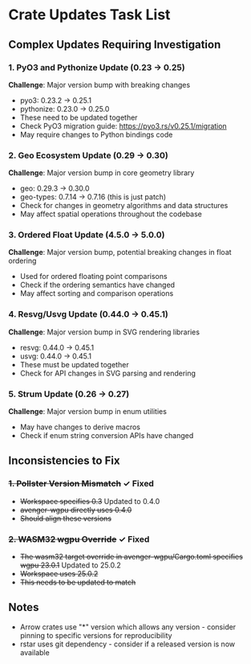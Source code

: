 # Crate Updates Task List

## Complex Updates Requiring Investigation

### 1. PyO3 and Pythonize Update (0.23 → 0.25)
**Challenge**: Major version bump with breaking changes
- pyo3: 0.23.2 → 0.25.1
- pythonize: 0.23.0 → 0.25.0
- These need to be updated together
- Check PyO3 migration guide: https://pyo3.rs/v0.25.1/migration
- May require changes to Python bindings code

### 2. Geo Ecosystem Update (0.29 → 0.30)
**Challenge**: Major version bump in core geometry library
- geo: 0.29.3 → 0.30.0
- geo-types: 0.7.14 → 0.7.16 (this is just patch)
- Check for changes in geometry algorithms and data structures
- May affect spatial operations throughout the codebase

### 3. Ordered Float Update (4.5.0 → 5.0.0)
**Challenge**: Major version bump, potential breaking changes in float ordering
- Used for ordered floating point comparisons
- Check if the ordering semantics have changed
- May affect sorting and comparison operations

### 4. Resvg/Usvg Update (0.44.0 → 0.45.1)
**Challenge**: Major version bump in SVG rendering libraries
- resvg: 0.44.0 → 0.45.1
- usvg: 0.44.0 → 0.45.1
- These must be updated together
- Check for API changes in SVG parsing and rendering

### 5. Strum Update (0.26 → 0.27)
**Challenge**: Major version bump in enum utilities
- May have changes to derive macros
- Check if enum string conversion APIs have changed

## Inconsistencies to Fix

### ~~1. Pollster Version Mismatch~~ ✓ Fixed
- ~~Workspace specifies 0.3~~ Updated to 0.4.0
- ~~avenger-wgpu directly uses 0.4.0~~
- ~~Should align these versions~~

### ~~2. WASM32 wgpu Override~~ ✓ Fixed
- ~~The wasm32 target override in avenger-wgpu/Cargo.toml specifies wgpu 23.0.1~~ Updated to 25.0.2
- ~~Workspace uses 25.0.2~~
- ~~This needs to be updated to match~~

## Notes

- Arrow crates use "*" version which allows any version - consider pinning to specific versions for reproducibility
- rstar uses git dependency - consider if a released version is now available